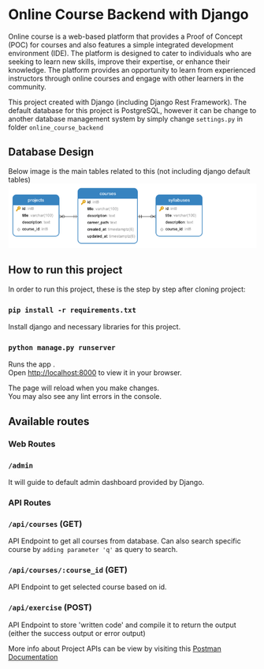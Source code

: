 # Online Course Backend with Django

Online course is a web-based platform that provides a Proof of Concept (POC) for courses and also features a simple integrated development environment (IDE). The platform is designed to cater to individuals who are seeking to learn new skills, improve their expertise, or enhance their knowledge. The platform provides an opportunity to learn from experienced instructors through online courses and engage with other learners in the community.

This project created with Django (including Django Rest Framework). The default database for this project is PostgreSQL, however it can be change to another database management system by simply change `settings.py` in folder `online_course_backend`

## Database Design
Below image is the main tables related to this (not including django default tables)
![database design](https://github.com/salimarizi/online-course-backend/blob/main/static/database_design.png?raw=true)

## How to run this project

In order to run this project, these is the step by step after cloning project:

### `pip install -r requirements.txt`

Install django and necessary libraries for this project.

### `python manage.py runserver`

Runs the app .\
Open [http://localhost:8000](http://localhost:8000) to view it in your browser.

The page will reload when you make changes.\
You may also see any lint errors in the console.

## Available routes
### Web Routes
### `/admin`
It will guide to default admin dashboard provided by Django.

### API Routes
### `/api/courses` (GET)
API Endpoint to get all courses from database. Can also search specific course by `adding parameter 'q'` as query to search.

### `/api/courses/:course_id` (GET)
API Endpoint to get selected course based on id.

### `/api/exercise` (POST)
API Endpoint to store 'written code' and compile it to return the output (either the success output or error output)

More info about Project APIs can be view by visiting this [Postman Documentation](https://documenter.getpostman.com/view/2470070/2s93CHtuaN)
